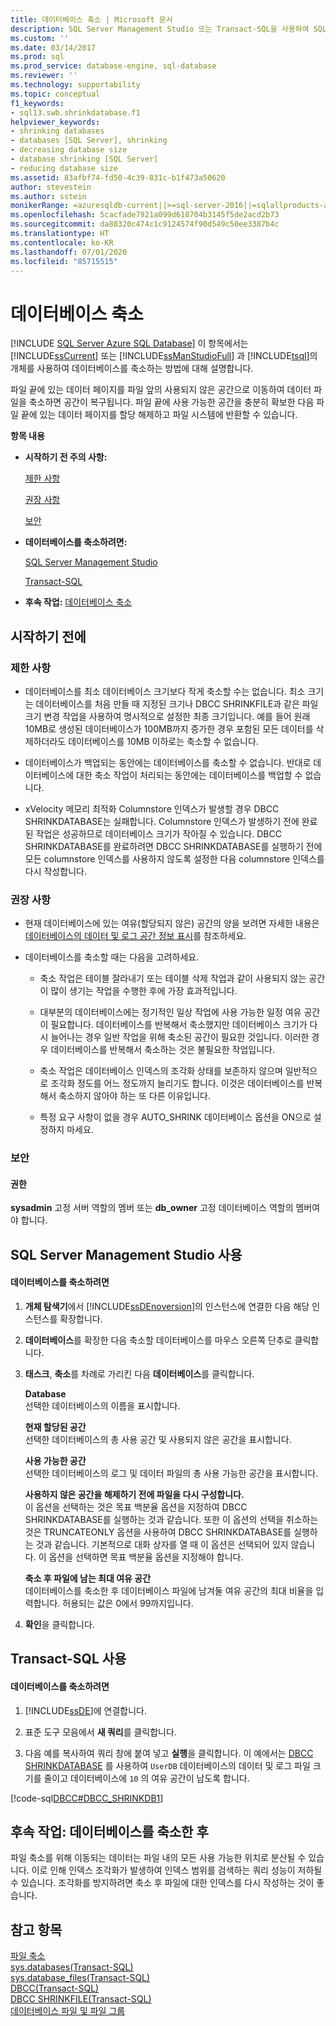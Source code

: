 ```yaml
---
title: 데이터베이스 축소 | Microsoft 문서
description: SQL Server Management Studio 또는 Transact-SQL을 사용하여 SQL Server에서 Object를 통해 데이터베이스를 축소하는 방법을 알아봅니다.
ms.custom: ''
ms.date: 03/14/2017
ms.prod: sql
ms.prod_service: database-engine, sql-database
ms.reviewer: ''
ms.technology: supportability
ms.topic: conceptual
f1_keywords:
- sql13.swb.shrinkdatabase.f1
helpviewer_keywords:
- shrinking databases
- databases [SQL Server], shrinking
- decreasing database size
- database shrinking [SQL Server]
- reducing database size
ms.assetid: 83afbf74-fd50-4c39-831c-b1f473a50620
author: stevestein
ms.author: sstein
monikerRange: =azuresqldb-current||>=sql-server-2016||=sqlallproducts-allversions||>=sql-server-linux-2017||=azuresqldb-mi-current
ms.openlocfilehash: 5cacfade7921a099d618704b3145f5de2acd2b73
ms.sourcegitcommit: da88320c474c1c9124574f90d549c50ee3387b4c
ms.translationtype: HT
ms.contentlocale: ko-KR
ms.lasthandoff: 07/01/2020
ms.locfileid: "85715515"
---
```

# <a name="shrink-a-database"></a>데이터베이스 축소
[!INCLUDE [SQL Server Azure SQL Database](../../includes/applies-to-version/sql-asdb.md)]
  이 항목에서는 [!INCLUDE[ssCurrent](../../includes/sscurrent-md.md)] 또는 [!INCLUDE[ssManStudioFull](../../includes/ssmanstudiofull-md.md)] 과 [!INCLUDE[tsql](../../includes/tsql-md.md)]의 개체를 사용하여 데이터베이스를 축소하는 방법에 대해 설명합니다.  
  
 파일 끝에 있는 데이터 페이지를 파일 앞의 사용되지 않은 공간으로 이동하여 데이터 파일을 축소하면 공간이 복구됩니다. 파일 끝에 사용 가능한 공간을 충분히 확보한 다음 파일 끝에 있는 데이터 페이지를 할당 해제하고 파일 시스템에 반환할 수 있습니다.  
  
 **항목 내용**  
  
-   **시작하기 전 주의 사항:**  
  
     [제한 사항](#Restrictions)  
  
     [권장 사항](#Recommendations)  
  
     [보안](#Security)  
  
-   **데이터베이스를 축소하려면:**  
  
     [SQL Server Management Studio](#SSMSProcedure)  
  
     [Transact-SQL](#TsqlProcedure)  
  
-   **후속 작업:**  [데이터베이스 축소](#FollowUp)  
  
##  <a name="before-you-begin"></a><a name="BeforeYouBegin"></a> 시작하기 전에  
  
###  <a name="limitations-and-restrictions"></a><a name="Restrictions"></a> 제한 사항  
  
-   데이터베이스를 최소 데이터베이스 크기보다 작게 축소할 수는 없습니다. 최소 크기는 데이터베이스를 처음 만들 때 지정된 크기나 DBCC SHRINKFILE과 같은 파일 크기 변경 작업을 사용하여 명시적으로 설정한 최종 크기입니다. 예를 들어 원래 10MB로 생성된 데이터베이스가 100MB까지 증가한 경우 포함된 모든 데이터를 삭제하더라도 데이터베이스를 10MB 이하로는 축소할 수 없습니다.  
  
-   데이터베이스가 백업되는 동안에는 데이터베이스를 축소할 수 없습니다. 반대로 데이터베이스에 대한 축소 작업이 처리되는 동안에는 데이터베이스를 백업할 수 없습니다.  
  
-   xVelocity 메모리 최적화 Columnstore 인덱스가 발생할 경우 DBCC SHRINKDATABASE는 실패합니다. Columnstore 인덱스가 발생하기 전에 완료된 작업은 성공하므로 데이터베이스 크기가 작아질 수 있습니다. DBCC SHRINKDATABASE를 완료하려면 DBCC SHRINKDATABASE를 실행하기 전에 모든 columnstore 인덱스를 사용하지 않도록 설정한 다음 columnstore 인덱스를 다시 작성합니다.  
  
###  <a name="recommendations"></a><a name="Recommendations"></a> 권장 사항  
  
-   현재 데이터베이스에 있는 여유(할당되지 않은) 공간의 양을 보려면 자세한 내용은 [데이터베이스의 데이터 및 로그 공간 정보 표시](../../relational-databases/databases/display-data-and-log-space-information-for-a-database.md)를 참조하세요.  
  
-   데이터베이스를 축소할 때는 다음을 고려하세요.  
  
    -   축소 작업은 테이블 잘라내기 또는 테이블 삭제 작업과 같이 사용되지 않는 공간이 많이 생기는 작업을 수행한 후에 가장 효과적입니다.  
  
    -   대부분의 데이터베이스에는 정기적인 일상 작업에 사용 가능한 일정 여유 공간이 필요합니다. 데이터베이스를 반복해서 축소했지만 데이터베이스 크기가 다시 늘어나는 경우 일반 작업을 위해 축소된 공간이 필요한 것입니다. 이러한 경우 데이터베이스를 반복해서 축소하는 것은 불필요한 작업입니다.  
  
    -   축소 작업은 데이터베이스 인덱스의 조각화 상태를 보존하지 않으며 일반적으로 조각화 정도를 어느 정도까지 늘리기도 합니다. 이것은 데이터베이스를 반복해서 축소하지 않아야 하는 또 다른 이유입니다.  
  
    -   특정 요구 사항이 없을 경우 AUTO_SHRINK 데이터베이스 옵션을 ON으로 설정하지 마세요.  
  
###  <a name="security"></a><a name="Security"></a> 보안  
  
####  <a name="permissions"></a><a name="Permissions"></a> 권한  
 **sysadmin** 고정 서버 역할의 멤버 또는 **db_owner** 고정 데이터베이스 역할의 멤버여야 합니다.  
  
##  <a name="using-sql-server-management-studio"></a><a name="SSMSProcedure"></a> SQL Server Management Studio 사용  
  
#### <a name="to-shrink-a-database"></a>데이터베이스를 축소하려면  
  
1.  **개체 탐색기**에서 [!INCLUDE[ssDEnoversion](../../includes/ssdenoversion-md.md)]의 인스턴스에 연결한 다음 해당 인스턴스를 확장합니다.  
  
2.  **데이터베이스**를 확장한 다음 축소할 데이터베이스를 마우스 오른쪽 단추로 클릭합니다.  
  
3.  **태스크**, **축소**를 차례로 가리킨 다음 **데이터베이스**를 클릭합니다.  
  
     **Database**  
     선택한 데이터베이스의 이름을 표시합니다.  
  
     **현재 할당된 공간**  
     선택한 데이터베이스의 총 사용 공간 및 사용되지 않은 공간을 표시합니다.  
  
     **사용 가능한 공간**  
     선택한 데이터베이스의 로그 및 데이터 파일의 총 사용 가능한 공간을 표시합니다.  
  
     **사용하지 않은 공간을 해제하기 전에 파일을 다시 구성합니다.**  
     이 옵션을 선택하는 것은 목표 백분율 옵션을 지정하여 DBCC SHRINKDATABASE를 실행하는 것과 같습니다. 또한 이 옵션의 선택을 취소하는 것은 TRUNCATEONLY 옵션을 사용하여 DBCC SHRINKDATABASE를 실행하는 것과 같습니다. 기본적으로 대화 상자를 열 때 이 옵션은 선택되어 있지 않습니다. 이 옵션을 선택하면 목표 백분율 옵션을 지정해야 합니다.  
  
     **축소 후 파일에 남는 최대 여유 공간**  
     데이터베이스를 축소한 후 데이터베이스 파일에 남겨둘 여유 공간의 최대 비율을 입력합니다. 허용되는 값은 0에서 99까지입니다.  
  
4.  **확인**을 클릭합니다.  

##  <a name="using-transact-sql"></a><a name="TsqlProcedure"></a> Transact-SQL 사용  
  
#### <a name="to-shrink-a-database"></a>데이터베이스를 축소하려면  
  
1.  [!INCLUDE[ssDE](../../includes/ssde-md.md)]에 연결합니다.  
  
2.  표준 도구 모음에서 **새 쿼리**를 클릭합니다.  
  
3.  다음 예를 복사하여 쿼리 창에 붙여 넣고 **실행**을 클릭합니다. 이 예에서는 [DBCC SHRINKDATABASE](../../t-sql/database-console-commands/dbcc-shrinkdatabase-transact-sql.md) 를 사용하여 `UserDB` 데이터베이스의 데이터 및 로그 파일 크기를 줄이고 데이터베이스에 `10` 의 여유 공간이 남도록 합니다.  
  
 [!code-sql[DBCC#DBCC_SHRINKDB1](../../relational-databases/databases/codesnippet/tsql/shrink-a-database_1.sql)]  
  
##  <a name="follow-up-after-you-shrink-a-database"></a><a name="FollowUp"></a> 후속 작업: 데이터베이스를 축소한 후  
 파일 축소를 위해 이동되는 데이터는 파일 내의 모든 사용 가능한 위치로 분산될 수 있습니다. 이로 인해 인덱스 조각화가 발생하여 인덱스 범위를 검색하는 쿼리 성능이 저하될 수 있습니다. 조각화를 방지하려면 축소 후 파일에 대한 인덱스를 다시 작성하는 것이 좋습니다.  
  
## <a name="see-also"></a>참고 항목  
 [파일 축소](../../relational-databases/databases/shrink-a-file.md)   
 [sys.databases&#40;Transact-SQL&#41;](../../relational-databases/system-catalog-views/sys-databases-transact-sql.md)   
 [sys.database_files&#40;Transact-SQL&#41;](../../relational-databases/system-catalog-views/sys-database-files-transact-sql.md)   
 [DBCC&#40;Transact-SQL&#41;](../../t-sql/database-console-commands/dbcc-transact-sql.md)   
 [DBCC SHRINKFILE&#40;Transact-SQL&#41;](../../t-sql/database-console-commands/dbcc-shrinkfile-transact-sql.md)   
 [데이터베이스 파일 및 파일 그룹](../../relational-databases/databases/database-files-and-filegroups.md)  
  
  
